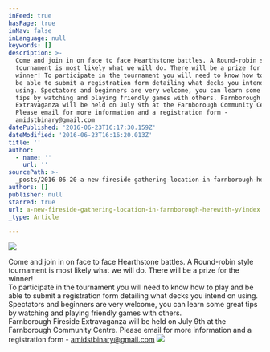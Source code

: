 ```yaml
---
inFeed: true
hasPage: true
inNav: false
inLanguage: null
keywords: []
description: >-
  Come and join in on face to face Hearthstone battles. A Round-robin style
  tournament is most likely what we will do. There will be a prize for the
  winner! To participate in the tournament you will need to know how to play and
  be able to submit a registration form detailing what decks you intend on
  using. Spectators and beginners are very welcome, you can learn some great
  tips by watching and playing friendly games with others. Farnborough Fireside
  Extravaganza will be held on July 9th at the Farnborough Community Centre.
  Please email for more information and a registration form -
  amidstbinary@gmail.com
datePublished: '2016-06-23T16:17:30.159Z'
dateModified: '2016-06-23T16:16:20.013Z'
title: ''
author:
  - name: ''
    url: ''
sourcePath: >-
  _posts/2016-06-20-a-new-fireside-gathering-location-in-farnborough-herewith-y.md
authors: []
publisher: null
starred: true
url: a-new-fireside-gathering-location-in-farnborough-herewith-y/index.html
_type: Article

---
```

![](https://the-grid-user-content.s3-us-west-2.amazonaws.com/e64a027c-5db8-4788-a2d4-c2b2a71ea95f.jpg)

Come and join in on face to face Hearthstone battles. A Round-robin style tournament is most likely what we will do. There will be a prize for the winner!  
To participate in the tournament you will need to know how to play and be able to submit a registration form detailing what decks you intend on using. Spectators and beginners are very welcome, you can learn some great tips by watching and playing friendly games with others.  
Farnborough Fireside Extravaganza will be held on July 9th at the Farnborough Community Centre. Please email for more information and a registration form - amidstbinary@gmail.com
![](https://the-grid-user-content.s3-us-west-2.amazonaws.com/14994788-6c4e-4806-a780-5f2c4faea25a.png)
